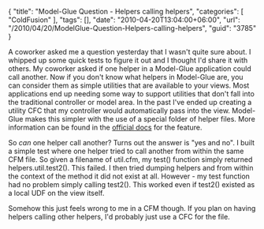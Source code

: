{
	"title": "Model-Glue Question - Helpers calling helpers",
	"categories": [
		"ColdFusion"
	],
	"tags": [],
	"date": "2010-04-20T13:04:00+06:00",
	"url": "/2010/04/20/ModelGlue-Question-Helpers-calling-helpers",
	"guid": "3785"
}

A coworker asked me a question yesterday that I wasn't quite sure about. I whipped up some quick tests to figure it out and I thought I'd share it with others. My coworker asked if one helper in a Model-Glue application could call another. Now if you don't know what helpers in Model-Glue are, you can consider them as simple utilities that are available to your views. Most applications end up needing some way to support utilities that don't fall into the traditional controller or model area. In the past I've ended up creating a utility CFC that my controller would automatically pass into the view. Model-Glue makes this simpler with the use of a special folder of helper files. More information can be found in the <a href="http://docs.model-glue.com/wiki/HowTos/HowToUseHelpers#Helpers">official docs</a> for the feature. 

So <i>can</i> one helper call another? Turns out the answer is "yes and no". I built a simple test where one helper tried to call another from within the same CFM file. So given a filename of util.cfm, my test() function simply returned helpers.util.test2(). This failed. I then tried dumping helpers and from within the context of the method it did not exist at all. However - my test function had no problem simply calling test2(). This worked even if test2() existed as a local UDF on the view itself.

Somehow this just feels wrong to me in a CFM though. If you plan on having helpers calling other helpers, I'd probably just use a CFC for the file.